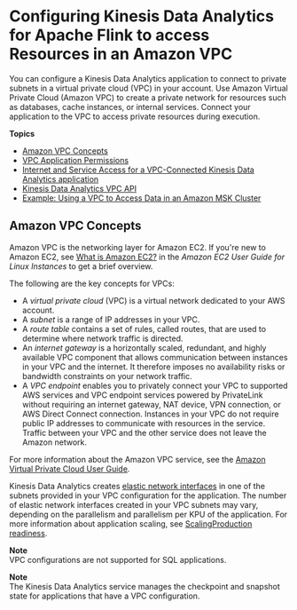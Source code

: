 # Configuring Kinesis Data Analytics for Apache Flink to access Resources in an Amazon VPC<a name="vpc"></a>

You can configure a Kinesis Data Analytics application to connect to private subnets in a virtual private cloud \(VPC\) in your account\. Use Amazon Virtual Private Cloud \(Amazon VPC\) to create a private network for resources such as databases, cache instances, or internal services\. Connect your application to the VPC to access private resources during execution\. 

**Topics**
+ [Amazon VPC Concepts](#vpc-concepts)
+ [VPC Application Permissions](vpc-permissions.md)
+ [Internet and Service Access for a VPC\-Connected Kinesis Data Analytics application](vpc-internet.md)
+ [Kinesis Data Analytics VPC API](vpc-api.md)
+ [Example: Using a VPC to Access Data in an Amazon MSK Cluster](vpc-example.md)

## Amazon VPC Concepts<a name="vpc-concepts"></a>

Amazon VPC is the networking layer for Amazon EC2\. If you're new to Amazon EC2, see [What is Amazon EC2?](https://docs.aws.amazon.com/AWSEC2/latest/UserGuide/concepts.html) in the *Amazon EC2 User Guide for Linux Instances* to get a brief overview\. 

The following are the key concepts for VPCs:
+ A *virtual private cloud* \(VPC\) is a virtual network dedicated to your AWS account\. 
+ A *subnet* is a range of IP addresses in your VPC\. 
+ A *route table* contains a set of rules, called routes, that are used to determine where network traffic is directed\. 
+ An *internet gateway* is a horizontally scaled, redundant, and highly available VPC component that allows communication between instances in your VPC and the internet\. It therefore imposes no availability risks or bandwidth constraints on your network traffic\. 
+ A *VPC endpoint* enables you to privately connect your VPC to supported AWS services and VPC endpoint services powered by PrivateLink without requiring an internet gateway, NAT device, VPN connection, or AWS Direct Connect connection\. Instances in your VPC do not require public IP addresses to communicate with resources in the service\. Traffic between your VPC and the other service does not leave the Amazon network\. 

For more information about the Amazon VPC service, see the [Amazon Virtual Private Cloud User Guide](https://docs.aws.amazon.com/vpc/latest/userguide/what-is-amazon-vpc.html)\.

Kinesis Data Analytics creates [ elastic network interfaces](https://docs.aws.amazon.com/vpc/latest/userguide/VPC_ElasticNetworkInterfaces.html) in one of the subnets provided in your VPC configuration for the application\. The number of elastic network interfaces created in your VPC subnets may vary, depending on the parallelism and parallelism per KPU of the application\. For more information about application scaling, see [ScalingProduction readiness](how-scaling.md)\.

**Note**  
VPC configurations are not supported for SQL applications\.

**Note**  
The Kinesis Data Analytics service manages the checkpoint and snapshot state for applications that have a VPC configuration\.